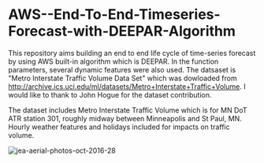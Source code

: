 # AWS--End-To-End-Timeseries-Forecast-with-DEEPAR-Algorithm
This repository aims building an end to end life cycle of time-series forecast by using AWS built-in algorithm which is DEEPAR. In the function parameters, several dynamic features were also used. 
The datsaset is "Metro Interstate Traffic Volume Data Set" which was dowloaded from http://archive.ics.uci.edu/ml/datasets/Metro+Interstate+Traffic+Volume. I would like to thank to John Hogue for the dataset contribution. 

The dataset includes Metro Interstate Traffic Volume which is for MN DoT ATR station 301, roughly midway between Minneapolis and St Paul, MN. Hourly weather features and holidays included for impacts on traffic volume.

![jea-aerial-photos-oct-2016-28](https://user-images.githubusercontent.com/43319575/117181493-355b2a00-adcd-11eb-9bc2-acbdd57cba67.jpg)
